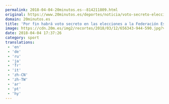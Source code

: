 ```yaml
---
permalink: 2018-04-04-20minutos.es--814211809.html
original: https://www.20minutos.es/deportes/noticia/voto-secreto-elecciones-rfef-3305009/0/
domain: 20minutos.es
title: 'Por fin habrá voto secreto en las elecciones a la Federación Española de Fútbol'
image: https://cdn.20m.es/img2/recortes/2018/03/12/656343-944-590.jpg?v=20180404191949
date: 2018-04-04 17:37:26
category: sport
translations: 
 - 'en'
 - 'de'
 - 'ru'
 - 'ja'
 - 'fr'
 - 'it'
 - 'zh-CN'
 - 'zh-TW'
 - 'ar'
 - 'pt'
 - 'hy'
---
```


